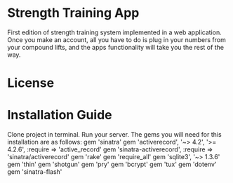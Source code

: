 # Strength Training App
First edition of strength training system implemented in a web application. Once you make an account, all you have to do is plug in your numbers from your compound lifts, and the apps functionality will take you the rest of the way.
# License

# Installation Guide
Clone project in terminal.
Run your server.
The gems you will need for this installation are as follows:
gem 'sinatra'
gem 'activerecord', '~> 4.2', '>= 4.2.6', :require => 'active_record'
gem 'sinatra-activerecord', :require => 'sinatra/activerecord'
gem 'rake'
gem 'require_all'
gem 'sqlite3', '~> 1.3.6'
gem 'thin'
gem 'shotgun'
gem 'pry'
gem 'bcrypt'
gem 'tux'
gem 'dotenv'
gem 'sinatra-flash'

